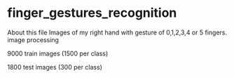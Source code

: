 # finger_gestures_recognition

About this file
Images of my right hand with gesture of 0,1,2,3,4 or 5 fingers.
image processing

9000 train images (1500 per class)

1800 test images (300 per class)
